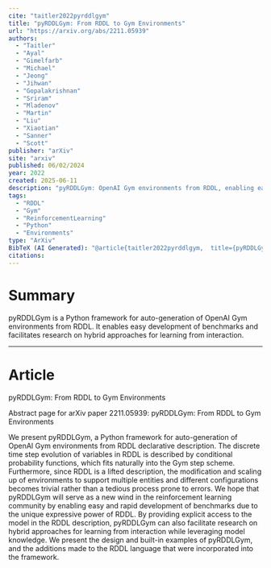 ```yaml
---
cite: "taitler2022pyrddlgym"
title: "pyRDDLGym: From RDDL to Gym Environments"
url: "https://arxiv.org/abs/2211.05939"
authors:
  - "Taitler"
  - "Ayal"
  - "Gimelfarb"
  - "Michael"
  - "Jeong"
  - "Jihwan"
  - "Gopalakrishnan"
  - "Sriram"
  - "Mladenov"
  - "Martin"
  - "Liu"
  - "Xiaotian"
  - "Sanner"
  - "Scott"
publisher: "arXiv"
site: "arxiv"
published: 06/02/2024
year: 2022
created: 2025-06-11
description: "pyRDDLGym: OpenAI Gym environments from RDDL, enabling easy RL benchmark development."
tags:
  - "RDDL"
  - "Gym"
  - "ReinforcementLearning"
  - "Python"
  - "Environments"
type: "ArXiv"
BibTeX (AI Generated): "@article{taitler2022pyrddlgym,  title={pyRDDLGym: From RDDL to Gym Environments},  author={Taitler, Ayal and Gimelfarb, Michael and Jeong, Jihwan and Gopalakrishnan, Sriram and Mladenov, Martin and Liu, Xiaotian and Sanner, Scott},  year={2022},  journal={arXiv preprint arXiv:2211.05939}}"
citations:
---
```

# Summary

pyRDDLGym is a Python framework for auto-generation of OpenAI Gym environments from RDDL. It enables easy development of benchmarks and facilitates research on hybrid approaches for learning from interaction.

----
# Article

pyRDDLGym: From RDDL to Gym Environments

Abstract page for arXiv paper 2211.05939: pyRDDLGym: From RDDL to Gym Environments

We present pyRDDLGym, a Python framework for auto-generation of OpenAI Gym environments from RDDL declarative description. The discrete time step evolution of variables in RDDL is described by conditional probability functions, which fits naturally into the Gym step scheme. Furthermore, since RDDL is a lifted description, the modification and scaling up of environments to support multiple entities and different configurations becomes trivial rather than a tedious process prone to errors. We hope that pyRDDLGym will serve as a new wind in the reinforcement learning community by enabling easy and rapid development of benchmarks due to the unique expressive power of RDDL. By providing explicit access to the model in the RDDL description, pyRDDLGym can also facilitate research on hybrid approaches for learning from interaction while leveraging model knowledge. We present the design and built-in examples of pyRDDLGym, and the additions made to the RDDL language that were incorporated into the framework.
